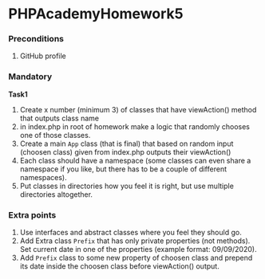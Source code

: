 # PHPAcademyHomework5

### Preconditions
1. GitHub profile

### Mandatory 
__Task1__
1. Create x number (minimum 3) of classes that have viewAction() method that outputs class name
2. in index.php in root of homework make a logic that randomly chooses one of those classes.
3. Create a main `App` class (that is final) that based on random input (choosen class) given from index.php outputs their viewAction()
4. Each class should have a namespace (some classes can even share a namespace if you like, but there has to be a couple of different namespaces).
5. Put classes in directories how you feel it is right, but use multiple directories altogether.

### Extra points
1. Use interfaces and abstract classes where you feel they should go.
2. Add Extra class `Prefix` that has only private properties (not methods). Set current date in one of the properties (example format: 09/09/2020).
3. Add `Prefix` class to some new property of choosen class and prepend its date inside the choosen class before viewAction() output.
